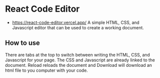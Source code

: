 # React Code Editor

* https://react-code-editor.vercel.app/
A simple HTML, CSS, and Javascript editor that can be used to create a working document.


## How to use

There are tabs at the top to switch between writing the HTML, CSS, and Javascript for your page. The CSS and Javascript are already linked to the document. Reload reloads the document and Download will download an html file to you computer with your code.
 
